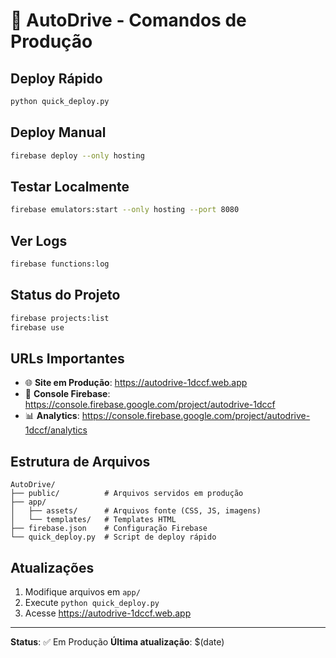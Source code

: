 # 🚀 AutoDrive - Comandos de Produção

## Deploy Rápido
```bash
python quick_deploy.py
```

## Deploy Manual
```bash
firebase deploy --only hosting
```

## Testar Localmente
```bash
firebase emulators:start --only hosting --port 8080
```

## Ver Logs
```bash
firebase functions:log
```

## Status do Projeto
```bash
firebase projects:list
firebase use
```

## URLs Importantes
- 🌐 **Site em Produção**: https://autodrive-1dccf.web.app
- 🔧 **Console Firebase**: https://console.firebase.google.com/project/autodrive-1dccf
- 📊 **Analytics**: https://console.firebase.google.com/project/autodrive-1dccf/analytics

## Estrutura de Arquivos
```
AutoDrive/
├── public/          # Arquivos servidos em produção
├── app/
│   ├── assets/      # Arquivos fonte (CSS, JS, imagens)
│   └── templates/   # Templates HTML
├── firebase.json    # Configuração Firebase
└── quick_deploy.py  # Script de deploy rápido
```

## Atualizações
1. Modifique arquivos em `app/`
2. Execute `python quick_deploy.py`
3. Acesse https://autodrive-1dccf.web.app

---
**Status**: ✅ Em Produção
**Última atualização**: $(date)
